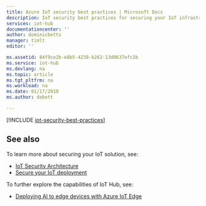 ```yaml
---
title: Azure IoT security best practices | Microsoft Docs
description: IoT security best practices for securing your IoT infrastructure. Includes recommendations for solution developers, solution deployers, and solution operators.
services: iot-hub
documentationcenter: ''
author: dominicbetts
manager: timlt
editor: ''

ms.assetid: 84f9ce2b-e8b5-4239-b262-13d0637efc2b
ms.service: iot-hub
ms.devlang: na
ms.topic: article
ms.tgt_pltfrm: na
ms.workload: na
ms.date: 01/17/2018
ms.author: dobett

---
```

[!INCLUDE [iot-security-best-practices](../../includes/iot-security-best-practices.md)]

## See also
To learn more about securing your IoT solution, see:

* [IoT Security Architecture][lnk-security-architecture]
* [Secure your IoT deployment][lnk-security-deployment]

To further explore the capabilities of IoT Hub, see:

* [Deploying AI to edge devices with Azure IoT Edge][lnk-iotedge]

[lnk-security-architecture]: iot-hub-security-architecture.md
[lnk-security-deployment]: iot-hub-security-deployment.md

[lnk-iotedge]: ../iot-edge/tutorial-simulate-device-linux.md
